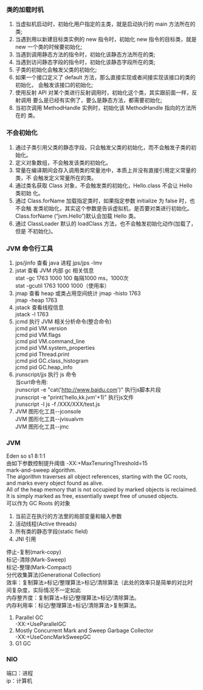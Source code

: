 ### 类的加载时机
1. 当虚拟机启动时，初始化用户指定的主类，就是启动执行的 main 方法所在的类;
2. 当遇到用以新建目标类实例的 new 指令时，初始化 new 指令的目标类，就是 new 一个类的时候要初始化;
3. 当遇到调用静态方法的指令时，初始化该静态方法所在的类;
4. 当遇到访问静态字段的指令时，初始化该静态字段所在的类;
5. 子类的初始化会触发父类的初始化;
6. 如果一个接口定义了 default 方法，那么直接实现或者间接实现该接口的类的初始化， 会触发该接口的初始化;
7. 使用反射 API 对某个类进行反射调用时，初始化这个类，其实跟前面一样，反射调用 要么是已经有实例了，要么是静态方法，都需要初始化;
8. 当初次调用 MethodHandle 实例时，初始化该 MethodHandle 指向的方法所在的 类。

### 不会初始化

1. 通过子类引用父类的静态字段，只会触发父类的初始化，而不会触发子类的初始化。
2. 定义对象数组，不会触发该类的初始化。
3. 常量在编译期间会存入调用类的常量池中，本质上并没有直接引用定义常量的类，不 会触发定义常量所在的类。
4. 通过类名获取 Class 对象，不会触发类的初始化，Hello.class 不会让 Hello 类初始 化。
5. 通过 Class.forName 加载指定类时，如果指定参数 initialize 为 false 时，也不会触 发类初始化，其实这个参数是告诉虚拟机，是否要对类进行初始化。Class.forName (“jvm.Hello”)默认会加载 Hello 类。
6. 通过 ClassLoader 默认的 loadClass 方法，也不会触发初始化动作(加载了，但是 不初始化)。
### JVM 命令行工具
1. jps/jinfo 查看 java 进程
  jps/jps -lmv
2. jstat 查看 JVM 内部 gc 相关信息   
   stat -gc 1763 1000 100 
   每隔1000 ms，1000次  
   stat -gcutil 1763 1000 1000（使用率）  
3. jmap 查看 heap 或类占用空间统计 
  jmap -histo 1763   
  jmap -heap 1763  
4. jstack 查看线程信息  
  jstack -l 1763  
5. jcmd 执行 JVM 相关分析命令(整合命令)  
  jcmd pid VM.version  
  jcmd pid VM.flags  
  jcmd pid VM.command_line  
  jcmd pid VM.system_properties   
  jcmd pid Thread.print  
  jcmd pid GC.class_histogram  
  jcmd pid GC.heap_info     
6. jrunscript/jjs 执行 js 命令  
  当curl命令用:   
  jrunscript -e "cat('http://www.baidu.com')" 执行js脚本片段  
  jrunscript -e "print('hello,kk.jvm'+1)" 执行js文件  
  jrunscript -l js -f /XXX/XXX/test.js  
7. JVM 图形化工具--jconsole  
   JVM 图形化工具--jvisualvm  
   JVM 图形化工具--jmc  
   
### JVM
Eden so s1 8:1:1  
由如下参数控制提升阈值 -XX:+MaxTenuringThreshold=15  
mark-and-sweep algorithm.  
   The algorithm traverses all object references, starting with the GC roots, and marks every object found as alive.    
   All of the heap memory that is not occupied by marked objects is reclaimed. It is simply marked as free, essentially swept free of unused objects.  
可以作为 GC Roots 的对象  
1. 当前正在执行的方法里的局部变量和输入参数  
2. 活动线程(Active threads)  
3. 所有类的静态字段(static field) 
4. JNI 引用

停止-复制(mark-copy)  
标记-清除(Mark-Sweep)  
标记-整理(Mark-Compact)  
分代收集算法(Generational Collection)  
效率：复制算法>标记/整理算法>标记/清除算法（此处的效率只是简单的对比时间复杂度，实际情况不一定如此  
内存整齐度：复制算法=标记/整理算法>标记/清除算法。  
内存利用率：标记/整理算法=标记/清除算法>复制算法。 

1. Parallel GC  
-XX:+UseParallelGC
2. Mostly Concurrent Mark and Sweep Garbage Collector  
-XX:+UseConcMarkSweepGC
3. G1 GC

### NIO
端口：进程  
ip：计算机  






